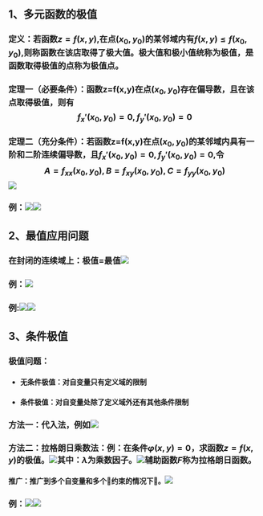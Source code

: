 ## 1、多元函数的极值
### 定义：若函数$z=f(x,y)$,在点$(x_0,y_0)$的某邻域内有$f(x,y) \leq  f(x_0,y_0)$,则称函数在该店取得了极大值。极大值和极小值统称为极值，是函数取得极值的点称为极值点。
### 定理一（必要条件）：函数z=f(x,y)在点$(x_0,y_0)$存在偏导数，且在该点取得极值，则有$$f_x'(x_0,y_0)=0,f_y'(x_0,y_0)=0$$

### 定理二（充分条件）：若函数z=f(x,y)在点$(x_0,y_0)$的某邻域内具有一阶和二阶连续偏导数，且$f_x'(x_0,y_0)=0,f_y'(x_0,y_0)=0$,令$$A=f_{xx}(x_0,y_0),B=f_{xy}(x_0,y_0),C=f_{yy}(x_0,y_0)$$![](assets/markdown-img-paste-20180421144847591.png)


### 例：![](assets/markdown-img-paste-20180421145848544.png)![](assets/markdown-img-paste-20180421145859282.png)


## 2、最值应用问题
### 在封闭的连续域上：极值=最值![](assets/markdown-img-paste-20180421150301549.png)
### 例：![](assets/markdown-img-paste-20180421150326195.png)

### 例:![](assets/markdown-img-paste-20180421150356302.png)![](assets/markdown-img-paste-20180421150403993.png)


## 3、条件极值
### 极值问题：
  - #### 无条件极值：对自变量只有定义域的限制
  - #### 条件极值：对自变量处除了定义域外还有其他条件限制
### 方法一：代入法，例如![](assets/markdown-img-paste-2018042115074949.png)


### 方法二：拉格朗日乘数法：例：在条件$\varphi(x,y)=0$，求函数$z=f(x,y)$的极值。![](assets/markdown-img-paste-20180421151626160.png)其中：$\lambda$为乘数因子。![](assets/markdown-img-paste-20180421152256450.png)辅助函数$F$称为拉格朗日函数。
#### 推广：推广到多个自变量和多个约束的情况下。![](assets/markdown-img-paste-20180421152546943.png)

### 例：![](assets/markdown-img-paste-20180421152628190.png)![](assets/markdown-img-paste-20180421152645505.png)
